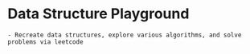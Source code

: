 # Data Structure Playground
    - Recreate data structures, explore various algorithms, and solve problems via leetcode
